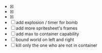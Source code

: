- [x] <!-- add red / black bomb -->
- [x] <!-- add red / black container -->
- [x] <!-- add more bomb -->
- [ ] add explosion / timer for bomb
- [ ] add more spritesheet's frames
- [ ] add max to container capability
- [ ] bound world on left and right
- [ ] kill only the one who are not in container